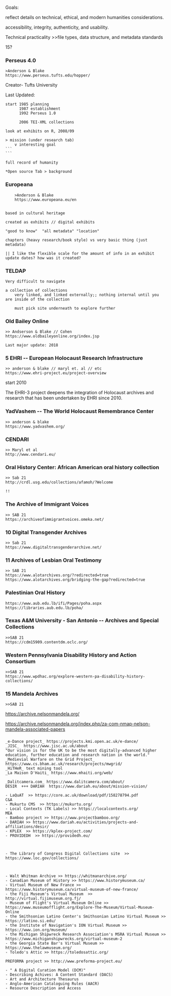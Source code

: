 

Goals:

reflect details on technical, ethical, and modern humanities considerations. 


accessibility, integrity, authenticity, and usability.

Technical practicality >>file types, data structure, and metadata standards 


15?


### Perseus 4.0

    >Anderson & Blake
    https://www.perseus.tufts.edu/hopper/


Creator- Tufts University

Last Updated: 

    start 1985 planning
          1987 establishment 
          1992 Perseus 1.0

          2006 TEI-XML collections

    look at exhibits on R, 2008/09

    > mission (under research tab)
        v interesting goal
    ```
    ```

    full record of humanity 

    *Open source Tab > background



### Europeana

        >Anderson & Blake
        https://www.europeana.eu/en


    based in cultural heritage

    created as exhibits // digital exhibits

    "good to know"  "all metadata" "location"

    chapters (heavy research/book style) vs very basic thing (just metadata)

    || I like the flexible scale for the amount of info in an exhibit
    update dates? how was it created?



### TELDAP

    Very difficult to navigate

    a collection of collections
        very linked, and linked externally;; nothing internal until you are inside of the collection

        must pick site underneath to explore further


### Old Bailey Online

    >> Andserson & Blake // Cohen
    https://www.oldbaileyonline.org/index.jsp

    Last major update: 2018



### 5 EHRI -- European Holocaust Research Infrastructure


    >> anderson & blake // maryl et. al // etc
    https://www.ehri-project.eu/project-overview


start 2010

The EHRI-3 project deepens the integration of Holocaust archives and research that has been undertaken by EHRI since 2010.

### YadVashem -- The World Holocaust Remembrance Center

    >> anderson & blake 
    https://www.yadvashem.org/


### CENDARI

    >> Maryl et al
    http://www.cendari.eu/

### Oral History Center: African American oral history collection
    >> Sab 21
    http://crdl.usg.edu/collections/afamoh/?Welcome

    !!


### The Archive of Immigrant Voices
    >> SAB 21
    https://archiveofimmigrantvoices.omeka.net/


### 10 Digital Transgender Archives

    >> Sab 21
    https://www.digitaltransgenderarchive.net/

### 11 Archives of Lesbian Oral Testimony 

    >> SAB 21
    https://www.alotarchives.org/?redirected=true
    https://www.alotarchives.org/bridging-the-gap?redirected=true


### Palestinian Oral History 

    https://www.aub.edu.lb/ifi/Pages/poha.aspx
    https://libraries.aub.edu.lb/poha/



### Texas A&M University - San Antonio  -- Archives and Special Collections
    >>SAB 21
    https://cdm15909.contentdm.oclc.org/

### Western Pennsylvania Disability History and Action Consortium
    >>SAB 21
    https://www.wpdhac.org/explore-western-pa-disability-history-collections/


### 15 Mandela Archives
    >>SAB 21

https://archive.nelsonmandela.org/

https://archive.nelsonmandela.org/index.php/za-com-nmap-nelson-mandela-associated-papers



###



```
_e-Dance project_ https://projects.kmi.open.ac.uk/e-dance/
_JISC_  https://www.jisc.ac.uk/about
"Our vision is for the UK to be the most digitally-advanced higher education, further education and research nation in the world."
_Medievial Warfare on the Grid Project_ https://www.cs.bham.ac.uk/research/projects/mwgrid/
_HiTHeR_ text mining tool
_La Maison D'Haiti_ https://www.mhaiti.org/web/

_Dalitcamera.com_ https://www.dalitcamera.com/about/
DESIR  +++ DARIAH  https://www.dariah.eu/about/mission-vision/ 
```

```
- LaQuAT  >> https://core.ac.uk/download/pdf/158278794.pdf
C&A 
- Mukurtu CMS  >> https://mukurtu.org/
- Local Contexts (TK Labels) >> https://localcontexts.org/
MEA
- Bamboo project >> https://www.projectbamboo.org/
- DARIAH >> https://www.dariah.eu/activities/projects-and-affiliations/desir/ 
- KPLEX  >> https://kplex-project.com/
- PROVIDEDH  >> https://providedh.eu/



- The Library of Congress Digital Collections site  >> https://www.loc.gov/collections/



- Walt Whitman Archive >> https://whitmanarchive.org/
- Canadian Museum of History >> https://www.historymuseum.ca/
- Virtual Museum of New France >> https://www.historymuseum.ca/virtual-museum-of-new-france/
- the Fiji Museum's Virtual Museum  >> http://virtual.fijimuseum.org.fj/
- Museum of Flight's Virtual Museum Online >> https://www.museumofflight.org/Explore-The-Museum/Virtual-Museum-Online
- the Smithsonian Latino Center's Smithsonian Latino Virtual Museum >> https://latino.si.edu/
- the Institute of Navigation's ION Virtual Museum >> https://www.ion.org/museum/
- the Michigan Shipwreck Research Association's MSRA Virtual Museum >> https://www.michiganshipwrecks.org/virtual-museum-2 
- the Georgia State Bar's Virtual Museum >> https://www.thelawmuseum.org/ 
- Toledo's Attic >> https://toledosattic.org/
```


``` worth checking out 
PREFORMA project >> http://www.preforma-project.eu/

- " A Digital Curation Model (DCM)"
- Describing Achives: A Content Standard (DACS)
- Art and Architecture Thesaurus 
- Anglo-American Cataloguing Rules (AACR)
- Resource Description and Access
```